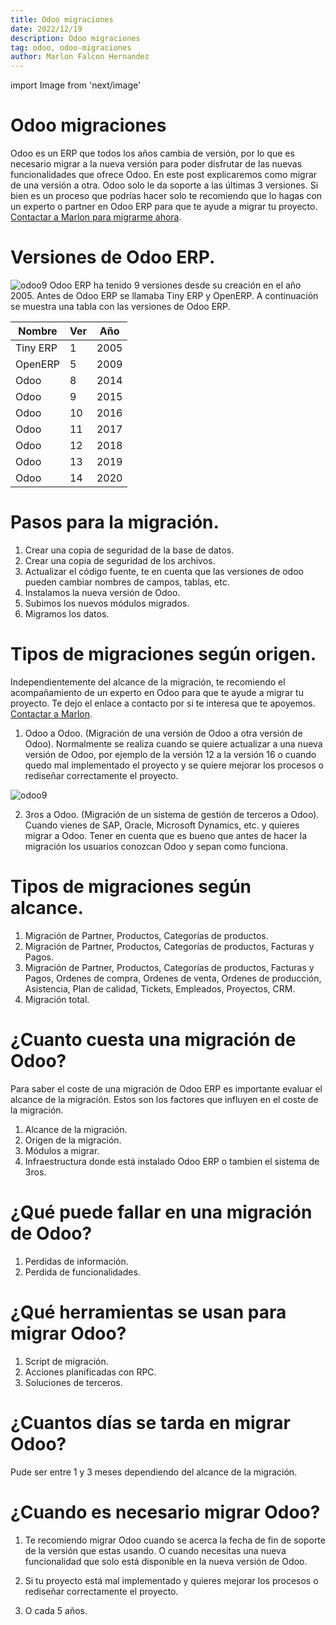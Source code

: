 ```yaml
---
title: Odoo migraciones
date: 2022/12/19
description: Odoo migraciones
tag: odoo, odoo-migraciones
author: Marlon Falcon Hernandez
---
```

import Image from 'next/image'

# Odoo migraciones

Odoo es un ERP que todos los años cambia de versión, por lo que es necesario migrar a la nueva versión para poder disfrutar de las nuevas funcionalidades que ofrece Odoo. En este post explicaremos como migrar de una versión a otra. Odoo solo le da soporte a las últimas 3 versiones. Si bien es un proceso que podrías hacer solo te recomiendo que lo hagas con un experto o partner en Odoo ERP para que te ayude a migrar tu proyecto. [Contactar a Marlon para migrarme ahora](/contacto/).

# Versiones de Odoo ERP.
<Image
  src="/images/odoo-migraciones-version.png"
  alt="odoo9"
  width={1280}
  height={720}
  priority
  className="next-image"
/>
Odoo ERP ha tenido 9 versiones desde su creación en el año 2005. Antes de Odoo ERP se llamaba Tiny ERP y OpenERP. A continuación se muestra una tabla con las versiones de Odoo ERP.

| Nombre   | Ver | Año   |
|----------|-----|-------|
| Tiny ERP | 1   | 2005  |
| OpenERP  | 5   | 2009  |
| Odoo     | 8   | 2014  |
| Odoo     | 9   | 2015  |
| Odoo     | 10  | 2016  |
| Odoo     | 11  | 2017  |
| Odoo     | 12  | 2018  |
| Odoo     | 13  | 2019  |
| Odoo     | 14  | 2020  |

# Pasos para la migración.
1. Crear una copia de seguridad de la base de datos.
2. Crear una copia de seguridad de los archivos.
3. Actualizar el código fuente, te en cuenta que las versiones de odoo pueden cambiar nombres de campos, tablas, etc.
4. Instalamos la nueva versión de Odoo.
5. Subimos los nuevos módulos migrados.
6. Migramos los datos.

# Tipos de migraciones según origen.
Independientemente del alcance de la migración, te recomiendo el acompañamiento de un experto en Odoo para que te ayude a migrar tu proyecto. Te dejo el enlace a contacto por si te interesa que te apoyemos. [Contactar a Marlon](/contacto/).

1. Odoo a Odoo. (Migración de una versión de Odoo a otra versión de Odoo).
Normalmente se realiza cuando se quiere actualizar a una nueva versión de Odoo, por ejemplo de la versión 12 a la versión 16 o cuando quedo mal implementado el proyecto y se quiere mejorar los procesos o rediseñar correctamente el proyecto.

<Image
  src="/images/sap-odoo.png"
  alt="odoo9"
  width={1280}
  height={720}
  priority
  className="next-image"
/>

2. 3ros a Odoo. (Migración de un sistema de gestión de terceros a Odoo). Cuando vienes de SAP, Oracle, Microsoft Dynamics, etc. y quieres migrar a Odoo. Tener en cuenta que es bueno que antes de hacer la migración los usuarios conozcan Odoo y sepan como funciona.

# Tipos de migraciones según alcance.
1. Migración de Partner, Productos, Categorías de productos.
2. Migración de Partner, Productos, Categorías de productos, Facturas y Pagos.
3. Migración de Partner, Productos, Categorías de productos, Facturas y Pagos, Ordenes de compra, Ordenes de venta, Ordenes de producción, Asistencia, Plan de calidad, Tickets, Empleados, Proyectos, CRM.
4. Migración total.

# ¿Cuanto cuesta una migración de Odoo?
Para saber el coste de una migración de Odoo ERP es importante evaluar el alcance de la migración. Estos son los factores que influyen en el coste de la migración.

1. Alcance de la migración.
2. Origen de la migración.
3. Módulos a migrar.
4. Infraestructura donde está instalado Odoo ERP o tambien el sistema de 3ros.

# ¿Qué puede fallar en una migración de Odoo?
1. Perdidas de información.
2. Perdida de funcionalidades.

# ¿Qué herramientas se usan para migrar Odoo?
1. Script de migración.
2. Acciones planificadas con RPC.
3. Soluciones de terceros.

# ¿Cuantos días se tarda en migrar Odoo?
Pude ser entre 1 y 3 meses dependiendo del alcance de la migración.

# ¿Cuando es necesario migrar Odoo?
1. Te recomiendo migrar Odoo cuando se acerca la fecha de fin de soporte de la versión que estas usando. O cuando necesitas una nueva funcionalidad que solo está disponible en la nueva versión de Odoo.

2. Si tu proyecto está mal implementado y quieres mejorar los procesos o rediseñar correctamente el proyecto.

3. O cada 5 años.
